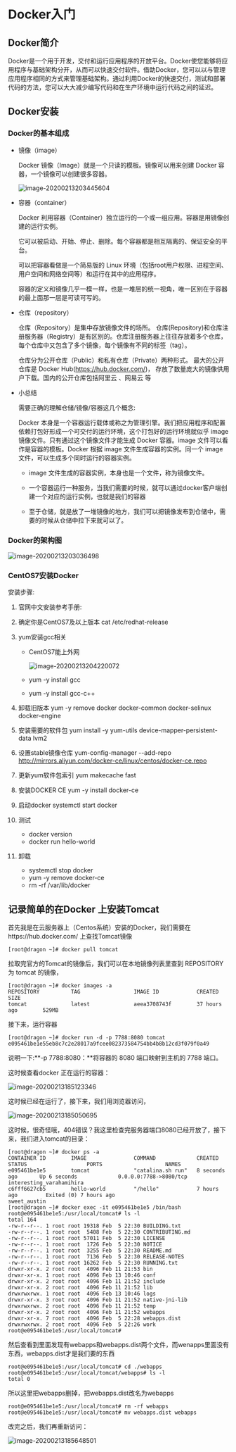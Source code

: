 # Docker入门 

## Docker简介

 Docker是一个用于开发，交付和运行应用程序的开放平台。Docker使您能够将应用程序与基础架构分开，从而可以快速交付软件。借助Docker，您可以以与管理应用程序相同的方式来管理基础架构。通过利用Docker的快速交付，测试和部署代码的方法，您可以大大减少编写代码和在生产环境中运行代码之间的延迟。 

## Docker安装

### Docker的基本组成

- 镜像（image）

  Docker 镜像（Image）就是一个只读的模板。镜像可以用来创建 Docker 容器，一个镜像可以创建很多容器。

  ![image-20200213203445604](C:\Users\温文星\AppData\Roaming\Typora\typora-user-images\image-20200213203445604.png)

- 容器（container）

  Docker 利用容器（Container）独立运行的一个或一组应用。容器是用镜像创建的运行实例。

  它可以被启动、开始、停止、删除。每个容器都是相互隔离的、保证安全的平台。

  可以把容器看做是一个简易版的 Linux 环境（包括root用户权限、进程空间、用户空间和网络空间等）和运行在其中的应用程序。

  容器的定义和镜像几乎一模一样，也是一堆层的统一视角，唯一区别在于容器的最上面那一层是可读可写的。

- 仓库（repository）

  仓库（Repository）是集中存放镜像文件的场所。
  仓库(Repository)和仓库注册服务器（Registry）是有区别的。仓库注册服务器上往往存放着多个仓库，每个仓库中又包含了多个镜像，每个镜像有不同的标签（tag）。

  仓库分为公开仓库（Public）和私有仓库（Private）两种形式。
  最大的公开仓库是 Docker Hub(https://hub.docker.com/)，
  存放了数量庞大的镜像供用户下载。国内的公开仓库包括阿里云 、网易云 等

- 小总结

  需要正确的理解仓储/镜像/容器这几个概念:

   Docker 本身是一个容器运行载体或称之为管理引擎。我们把应用程序和配置依赖打包好形成一个可交付的运行环境，这个打包好的运行环境就似乎 image镜像文件。只有通过这个镜像文件才能生成 Docker 容器。image 文件可以看作是容器的模板。Docker 根据 image 文件生成容器的实例。同一个 image 文件，可以生成多个同时运行的容器实例。

  *  image 文件生成的容器实例，本身也是一个文件，称为镜像文件。

  *  一个容器运行一种服务，当我们需要的时候，就可以通过docker客户端创建一个对应的运行实例，也就是我们的容器

  * 至于仓储，就是放了一堆镜像的地方，我们可以把镜像发布到仓储中，需要的时候从仓储中拉下来就可以了。

### Docker的架构图

![image-20200213203036498](C:\Users\温文星\AppData\Roaming\Typora\typora-user-images\image-20200213203036498.png)

### CentOS7安装Docker

安装步骤:

1. 官网中文安装参考手册:[](https://docs.docker-cn.com/engine/installation/linux/docker-ce/centos/#prerequisites)

2. 确定你是CentOS7及以上版本  cat /etc/redhat-release

3. yum安装gcc相关

   - CentOS7能上外网

     ![image-20200213204220072](C:\Users\温文星\AppData\Roaming\Typora\typora-user-images\image-20200213204220072.png)

   - yum -y install gcc

   - yum -y install gcc-c++

4. 卸载旧版本  yum -y remove docker docker-common docker-selinux docker-engine

5. 安装需要的软件包  yum install -y yum-utils device-mapper-persistent-data lvm2

6. 设置stable镜像仓库  yum-config-manager --add-repo http://mirrors.aliyun.com/docker-ce/linux/centos/docker-ce.repo

7. 更新yum软件包索引  yum makecache fast

8. 安装DOCKER CE  yum -y install docker-ce

9. 启动docker  systemctl start docker

10. 测试

    - docker version
    - docker run hello-world

11. 卸载

    - systemctl stop docker 
    - yum -y remove docker-ce
    - rm -rf /var/lib/docker

## 记录简单的在Docker 上安装Tomcat

首先我是在云服务器上（Centos系统）安装的Docker，我们需要在https://hub.docker.com/ 上查找Tomcat镜像

```
[root@dragon ~]# docker pull tomcat
```

 拉取完官方的Tomcat的镜像后，我们可以在本地镜像列表里查到 REPOSITORY 为 tomcat 的镜像， 

```
[root@dragon ~]# docker images -a
REPOSITORY          TAG                 IMAGE ID            CREATED             SIZE
tomcat              latest              aeea3708743f        37 hours ago        529MB
```

 接下来，运行容器 

```
[root@dragon ~]# docker run -d -p 7788:8080 tomcat
e095461be1e55eb8c7c2e28017a9fcee082373584754bb4b8b12cd3f079f0a49
```

说明一下:**-p 7788:8080：**将容器的 8080 端口映射到主机的 7788 端口。

这时候查看docker 正在运行的容器：

![image-20200213185123346](C:\Users\温文星\AppData\Roaming\Typora\typora-user-images\image-20200213185123346.png)

 这时候已经在运行了，接下来，我们用浏览器访问， 

![image-20200213185050695](C:\Users\温文星\AppData\Roaming\Typora\typora-user-images\image-20200213185050695.png)

  这时候，很奇怪哦，404错误？我这里检查完服务器端口8080已经开放了，接下来，我们进入tomcat的目录： 

```
[root@dragon ~]# docker ps -a
CONTAINER ID        IMAGE               COMMAND             CREATED             STATUS                   PORTS                    NAMES
e095461be1e5        tomcat              "catalina.sh run"   8 seconds ago       Up 6 seconds             0.0.0.0:7788->8080/tcp   interesting_varahamihira
c6fff6627cb5        hello-world         "/hello"            7 hours ago         Exited (0) 7 hours ago                            sweet_austin
[root@dragon ~]# docker exec -it e095461be1e5 /bin/bash
root@e095461be1e5:/usr/local/tomcat# ls -l
total 164
-rw-r--r--. 1 root root 19318 Feb  5 22:30 BUILDING.txt
-rw-r--r--. 1 root root  5408 Feb  5 22:30 CONTRIBUTING.md
-rw-r--r--. 1 root root 57011 Feb  5 22:30 LICENSE
-rw-r--r--. 1 root root  1726 Feb  5 22:30 NOTICE
-rw-r--r--. 1 root root  3255 Feb  5 22:30 README.md
-rw-r--r--. 1 root root  7136 Feb  5 22:30 RELEASE-NOTES
-rw-r--r--. 1 root root 16262 Feb  5 22:30 RUNNING.txt
drwxr-xr-x. 2 root root  4096 Feb 11 21:53 bin
drwxr-xr-x. 1 root root  4096 Feb 13 10:46 conf
drwxr-xr-x. 2 root root  4096 Feb 11 21:52 include
drwxr-xr-x. 2 root root  4096 Feb 11 21:52 lib
drwxrwxrwx. 1 root root  4096 Feb 13 10:46 logs
drwxr-xr-x. 3 root root  4096 Feb 11 21:52 native-jni-lib
drwxrwxrwx. 2 root root  4096 Feb 11 21:52 temp
drwxr-xr-x. 2 root root  4096 Feb 11 21:52 webapps
drwxr-xr-x. 7 root root  4096 Feb  5 22:28 webapps.dist
drwxrwxrwx. 2 root root  4096 Feb  5 22:26 work
root@e095461be1e5:/usr/local/tomcat# 
```

 然后查看到里面发现有webapps和webapps.dist两个文件，而wenapps里面没有东西，webapps.dist才是我们要的东西 

```
root@e095461be1e5:/usr/local/tomcat# cd ./webapps
root@e095461be1e5:/usr/local/tomcat/webapps# ls -l
total 0
```

 所以这里把webapps删掉，把webapps.dist改名为webapps 

```
root@e095461be1e5:/usr/local/tomcat# rm -rf webapps
root@e095461be1e5:/usr/local/tomcat# mv webapps.dist webapps
```

 改完之后，我们再重新访问： 

![image-20200213185648501](C:\Users\温文星\AppData\Roaming\Typora\typora-user-images\image-20200213185648501.png)


